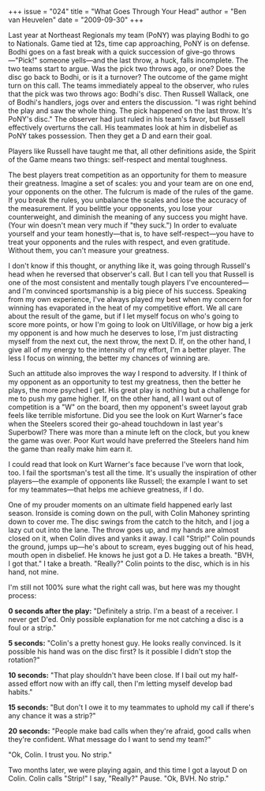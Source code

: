 +++
issue = "024"
title = "What Goes Through Your Head"
author = "Ben van Heuvelen"
date = "2009-09-30"
+++

Last year at Northeast Regionals my team (PoNY) was playing Bodhi to go to
Nationals. Game tied at 12s, time cap approaching, PoNY is on defense. Bodhi
goes on a fast break with a quick succession of give-go throws—"Pick!" someone
yells—and the last throw, a huck, falls incomplete. The two teams start to
argue. Was the pick two throws ago, or one? Does the disc go back to Bodhi, or
is it a turnover? The outcome of the game might turn on this call. The teams
immediately appeal to the observer, who rules that the pick was two throws
ago: Bodhi's disc. Then Russell Wallack, one of Bodhi's handlers, jogs over
and enters the discussion. "I was right behind the play and saw the whole
thing. The pick happened on the last throw. It's PoNY's disc." The observer
had just ruled in his team's favor, but Russell effectively overturns the
call. His teammates look at him in disbelief as PoNY takes possession. Then
they get a D and earn their goal.  
  
Players like Russell have taught me that, all other definitions aside, the
Spirit of the Game means two things: self-respect and mental toughness.  
  
The best players treat competition as an opportunity for them to measure their
greatness. Imagine a set of scales: you and your team are on one end, your
opponents on the other. The fulcrum is made of the rules of the game. If you
break the rules, you unbalance the scales and lose the accuracy of the
measurement. If you belittle your opponents, you lose your counterweight, and
diminish the meaning of any success you might have. (Your win doesn't mean
very much if "they suck.") In order to evaluate yourself and your team
honestly—that is, to have self-respect—you have to treat your opponents and
the rules with respect, and even gratitude. Without them, you can't measure
your greatness.  
  
I don't know if this thought, or anything like it, was going through Russell's
head when he reversed that observer's call. But I can tell you that Russell is
one of the most consistent and mentally tough players I've encountered—and I'm
convinced sportsmanship is a big piece of his success. Speaking from my own
experience, I've always played my best when my concern for winning has
evaporated in the heat of my competitive effort. We all care about the result
of the game, but if I let myself focus on who's going to score more points, or
how I'm going to look on UltiVillage, or how big a jerk my opponent is and how
much he deserves to lose, I'm just distracting myself from the next cut, the
next throw, the next D. If, on the other hand, I give all of my energy to the
intensity of my effort, I'm a better player. The less I focus on winning, the
better my chances of winning are.  
  
Such an attitude also improves the way I respond to adversity. If I think of
my opponent as an opportunity to test my greatness, then the better he plays,
the more psyched I get. His great play is nothing but a challenge for me to
push my game higher. If, on the other hand, all I want out of competition is a
"W" on the board, then my opponent's sweet layout grab feels like terrible
misfortune. Did you see the look on Kurt Warner's face when the Steelers
scored their go-ahead touchdown in last year's Superbowl? There was more than
a minute left on the clock, but you knew the game was over. Poor Kurt would
have preferred the Steelers hand him the game than really make him earn it.  
  
I could read that look on Kurt Warner's face because I've worn that look, too.
I fail the sportsman's test all the time. It's usually the inspiration of
other players—the example of opponents like Russell; the example I want to set
for my teammates—that helps me achieve greatness, if I do.  
  
One of my prouder moments on an ultimate field happened early last season.
Ironside is coming down on the pull, with Colin Mahoney sprinting down to
cover me. The disc swings from the catch to the hitch, and I jog a lazy cut
out into the lane. The throw goes up, and my hands are almost closed on it,
when Colin dives and yanks it away. I call "Strip!" Colin pounds the ground,
jumps up—he's about to scream, eyes bugging out of his head, mouth open in
disbelief. He knows he just got a D. He takes a breath. "BVH, I got that." I
take a breath. "Really?" Colin points to the disc, which is in his hand, not
mine.  
  
I'm still not 100% sure what the right call was, but here was my thought
process:  
  
**0 seconds after the play:** "Definitely a strip. I'm a beast of a receiver.
I never get D'ed. Only possible explanation for me not catching a disc is a
foul or a strip."  
  
**5 seconds:** "Colin's a pretty honest guy. He looks really convinced. Is it
possible his hand was on the disc first? Is it possible I didn't stop the
rotation?"  
  
**10 seconds:** "That play shouldn't have been close. If I bail out my half-
assed effort now with an iffy call, then I'm letting myself develop bad
habits."  
  
**15 seconds:** "But don't I owe it to my teammates to uphold my call if
there's any chance it was a strip?"  
  
**20 seconds:** "People make bad calls when they're afraid, good calls when
they're confident. What message do I want to send my team?"  
  
"Ok, Colin. I trust you. No strip."  
  
Two months later, we were playing again, and this time I got a layout D on
Colin. Colin calls "Strip!" I say, "Really?" Pause. "Ok, BVH. No strip."
